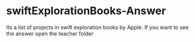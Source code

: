 # swiftExplorationBooks-Answer
Its a list of projects in swift exploration books by Apple. If you want to see the answer open the teacher folder
